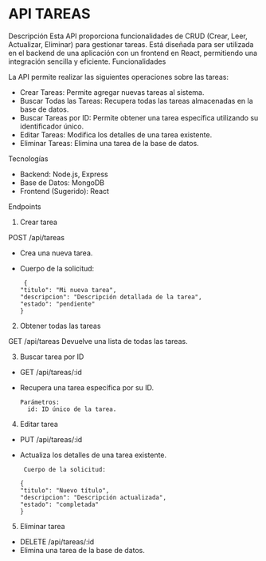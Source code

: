 # API TAREAS

Descripción
Esta API proporciona funcionalidades de CRUD (Crear, Leer, Actualizar, Eliminar) para gestionar tareas. Está diseñada para ser utilizada en el backend de una aplicación con un frontend en React, permitiendo una integración sencilla y eficiente.
Funcionalidades

La API permite realizar las siguientes operaciones sobre las tareas:
- Crear Tareas: Permite agregar nuevas tareas al sistema.
- Buscar Todas las Tareas: Recupera todas las tareas almacenadas en la base de datos.
- Buscar Tareas por ID: Permite obtener una tarea específica utilizando su identificador único.
- Editar Tareas: Modifica los detalles de una tarea existente.
- Eliminar Tareas: Elimina una tarea de la base de datos.

Tecnologías
- Backend: Node.js, Express
- Base de Datos: MongoDB
- Frontend (Sugerido): React

Endpoints
1. Crear tarea

POST /api/tareas
- Crea una nueva tarea.
- Cuerpo de la solicitud:

       {
      "titulo": "Mi nueva tarea",
      "descripcion": "Descripción detallada de la tarea",
      "estado": "pendiente"
      }

2. Obtener todas las tareas

GET /api/tareas
 Devuelve una lista de todas las tareas.

 
3. Buscar tarea por ID
- GET /api/tareas/:id
- Recupera una tarea específica por su ID.

      Parámetros:
        id: ID único de la tarea.


4. Editar tarea
- PUT /api/tareas/:id
- Actualiza los detalles de una tarea existente.
  
       Cuerpo de la solicitud:

      {
      "titulo": "Nuevo título",
      "descripcion": "Descripción actualizada",
      "estado": "completada"
      }

5. Eliminar tarea
- DELETE /api/tareas/:id
- Elimina una tarea de la base de datos.
